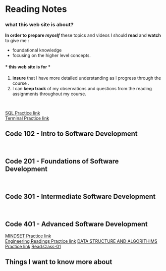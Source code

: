 # Reading Notes

### what this web site is about?
 
**In order to prepare _myself_** these topics and videos I should **read** and **watch** to give me :
- foundational knowledge 
- focusing on the higher level concepts. 

#### \* this web site is for \*


1. **insure** that I have more detailed understanding as I progress through the course .
2. I can **keep track** of my observations and questions from the reading assignments throughout my course.

<br>

[SQL Practice link](SQLPRACTICE.md) <br>
[Terminal Practice link](TERMINALPRACTICE.md)
<br>

## Code 102 - Intro to Software Development
<br>

## Code 201 - Foundations of Software Development
<br>

## Code 301 - Intermediate Software Development
<br>

## Code 401 - Advanced Software Development


[MINDSET Practice link](MINDSET.md) <br>
[Engineering Readings Practice link](ENGINEERING.md) 
[DATA STRUCTURE AND ALGORITHIMS Practice link](DATASTRUCTURE.md) 
[Read:Class-01](READING1.md)

## Things I want to know more about